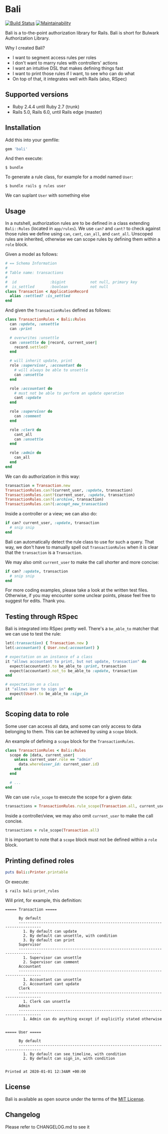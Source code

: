 # Bali

[![Build Status](https://travis-ci.org/adamnoto/bali.svg?branch=release)](https://travis-ci.org/adamnoto/bali) [![Maintainability](https://api.codeclimate.com/v1/badges/7d8f2d978205bb768d06/maintainability)](https://codeclimate.com/github/adamnoto/bali/maintainability)

Bali is a to-the-point authorization library for Rails. Bali is short for Bulwark Authorization Library.

Why I created Bali?

- I want to segment access rules per roles
- I don't want to marry rules with controllers' actions
- I want an intuitive DSL that makes defining things fast
- I want to print those rules if I want, to see who can do what
- On top of that, it integrates well with Rails (also, RSpec)

## Supported versions

* Ruby 2.4.4 until Ruby 2.7 (trunk)
* Rails 5.0, Rails 6.0, until Rails edge (master)

## Installation

Add this into your gemfile:

```ruby
gem 'bali'
```

And then execute:

    $ bundle

To generate a rule class, for example for a model named `User`:

    $ bundle rails g rules user

We can suplant `User` with something else

## Usage

In a nutshell, authorization rules are to be defined in a class extending `Bali::Rules` (located in `app/rules`). We use `can?` and `cant?` to check against those rules we define using `can`, `cant`, `can_all`, and `cant_all`. Unscoped rules are inherited, otherwise we can scope rules by defining them within a `role` block.

Given a model as follows:

```ruby
# == Schema Information
#
# Table name: transactions
#
#  id               :bigint           not null, primary key
#  is_settled       :boolean          not null
class Transaction < ApplicationRecord
  alias :settled? :is_settled
end
```

And given the `TransactionRules` defined as follows:

```ruby
class TransactionRules < Bali::Rules
  can :update, :unsettle
  can :print

  # overwrites :unsettle
  can :unsettle do |record, current_user|
    record.settled?
  end

  # will inherit update, print
  role :supervisor, :accountant do
    # will always be able to unsettle
    can :unsettle
  end

  role :accountant do
    # must not be able to perform an update operation
    cant :update
  end

  role :supervisor do
    can :comment
  end

  role :clerk do
    cant_all
    can :unsettle
  end

  role :admin do
    can_all
  end
end
```

We can do authorization in this way:

```ruby
transaction = Transaction.new
TransactionRules.can?(current_user, :update, transaction)
TransactionRules.cant?(current_user, :update, transaction)
TransactionRules.can?(:archive, transaction)
TransactionRules.can?(:accept_new_transaction)
```

Inside a controller or a view; we can also do:

```ruby
if can? current_user, :update, transaction
  # snip snip
end
```

Bali can automatically detect the rule class to use for such a query. That way, we don't have to manually spell out `TransactionRules` when it is clear that the `transaction` is a `Transaction`.

We may also omit `current_user` to make the call shorter and more concise:

```ruby
if can? :update, transaction
  # snip snip
end
```

For more coding examples, please take a look at the written test files. Otherwise, if you may encounter some unclear points, please feel free to suggest for edits. Thank you.

## Testing through RSpec

Bali is integrated into RSpec pretty well. There's a `be_able_to` matcher that we can use to test the rule:

```ruby
let(:transaction) { Transaction.new }
let(:accountant) { User.new(:accountant) }

# expectation on an instance of a class
it "allows accountant to print, but not update, transaction" do
  expect(accountant).to be_able_to :print, transaction
  expect(accountant).not_to be_able_to :update, transaction
end

# expectation on a class
it "allows User to sign in" do
  expect(User).to be_able_to :sign_in
end
```

## Scoping data to role

Some user can access all data, and some can only access to data belonging to them. This can be achieved by using a `scope` block.

An example of defining a `scope` block for the `TransactionRules`.

```ruby
class TransactionRules < Bali::Rules
  scope do |data, current_user|
    unless current_user.role == "admin"
      data.where(user_id: current_user.id)
    end
  end

  # ...
end
```

We can use `rule_scope` to execute the scope for a given data:

```ruby
transactions = TransactionRules.rule_scope(Transaction.all, current_user)
```

Inside a controller/view, we may also omit `current_user` to make the call concise.

```ruby
transactions = rule_scope(Transaction.all)
```

It is important to note that a `scope` block must not be defined within a `role` block.

## Printing defined roles

```ruby
puts Bali::Printer.printable
```

Or execute:

```
$ rails bali:print_rules
```

Will print, for example, this definition:

```
===== Transaction =====

      By default
      --------------------------------------------------------------------------------
        1. By default can update
        2. By default can unsettle, with condition
        3. By default can print
      Supervisor
      --------------------------------------------------------------------------------
        1. Supervisor can unsettle
        2. Supervisor can comment
      Accountant
      --------------------------------------------------------------------------------
        1. Accountant can unsettle
        2. Accountant cant update
      Clerk
      --------------------------------------------------------------------------------
        1. Clerk can unsettle
      Admin
      --------------------------------------------------------------------------------
        1. Admin can do anything except if explicitly stated otherwise


===== User =====

      By default
      --------------------------------------------------------------------------------
        1. By default can see_timeline, with condition
        2. By default can sign_in, with condition


Printed at 2020-01-01 12:34AM +00:00
```

## License

Bali is available as open source under the terms of the [MIT License](http://opensource.org/licenses/MIT).

## Changelog

Please refer to CHANGELOG.md to see it
